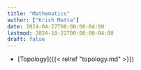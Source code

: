 ```yaml
---
title: "Mathematics"
author: ["Krish Matta"]
date: 2024-04-27T00:00:00-04:00
lastmod: 2024-10-22T00:00:00-04:00
draft: false
---
```


-   [Topology]({{< relref "topology.md" >}})
